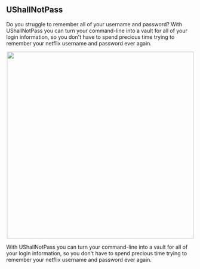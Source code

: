 ## UShallNotPass 

Do you struggle to remember all of your username and password?
With UShallNotPass you can turn your command-line into a vault for all of your login information, so you don't have to spend precious time trying to remember your netflix username and password ever again. 
 
<p align="center">
    <img width="500px" src="https://media3.giphy.com/media/SlhWQJAX3rCBqgizHR/giphy.gif"/>
</p>


With UShallNotPass you can turn your command-line into a vault for all of your login information, so you don't have to spend precious time trying to remember your netflix username and password ever again. 




